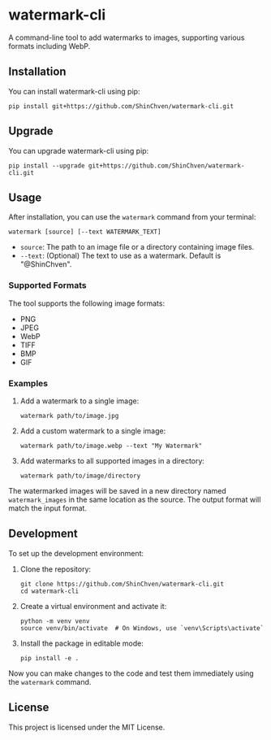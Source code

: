 # watermark-cli

A command-line tool to add watermarks to images, supporting various formats including WebP.

## Installation

You can install watermark-cli using pip:

```
pip install git+https://github.com/ShinChven/watermark-cli.git
```

## Upgrade

You can upgrade watermark-cli using pip:

```
pip install --upgrade git+https://github.com/ShinChven/watermark-cli.git
```

## Usage

After installation, you can use the `watermark` command from your terminal:

```
watermark [source] [--text WATERMARK_TEXT]
```

- `source`: The path to an image file or a directory containing image files.
- `--text`: (Optional) The text to use as a watermark. Default is "@ShinChven".

### Supported Formats

The tool supports the following image formats:
- PNG
- JPEG
- WebP
- TIFF
- BMP
- GIF

### Examples

1. Add a watermark to a single image:
   ```
   watermark path/to/image.jpg
   ```

2. Add a custom watermark to a single image:
   ```
   watermark path/to/image.webp --text "My Watermark"
   ```

3. Add watermarks to all supported images in a directory:
   ```
   watermark path/to/image/directory
   ```

The watermarked images will be saved in a new directory named `watermark_images` in the same location as the source. The output format will match the input format.

## Development

To set up the development environment:

1. Clone the repository:
   ```
   git clone https://github.com/ShinChven/watermark-cli.git
   cd watermark-cli
   ```

2. Create a virtual environment and activate it:
   ```
   python -m venv venv
   source venv/bin/activate  # On Windows, use `venv\Scripts\activate`
   ```

3. Install the package in editable mode:
   ```
   pip install -e .
   ```

Now you can make changes to the code and test them immediately using the `watermark` command.

## License

This project is licensed under the MIT License.
